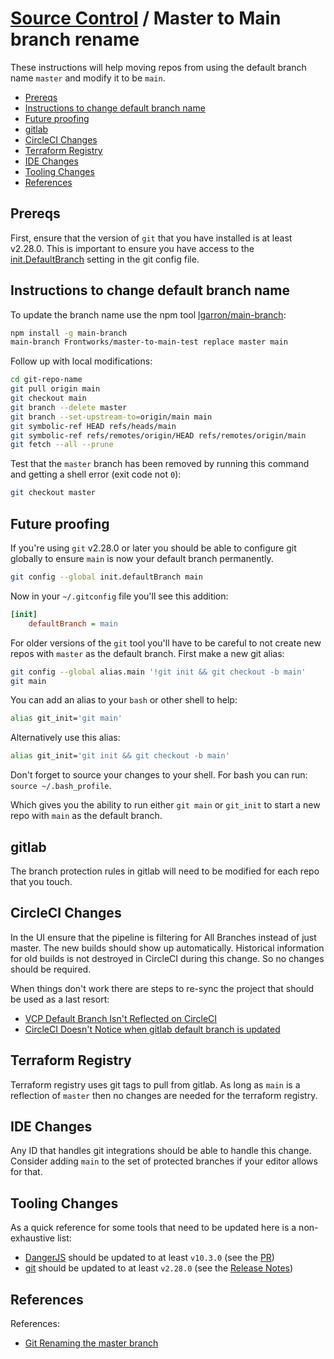 # [Source Control](./README.md) / Master to Main branch rename

These instructions will help moving repos from using the default branch name `master` and modify it to be
`main`.

<!-- toc -->

* [Prereqs](#prereqs)
* [Instructions to change default branch name](#instructions-to-change-default-branch-name)
* [Future proofing](#future-proofing)
* [gitlab](#gitlab)
* [CircleCI Changes](#circleci-changes)
* [Terraform Registry](#terraform-registry)
* [IDE Changes](#ide-changes)
* [Tooling Changes](#tooling-changes)
* [References](#references)

<!-- Regenerate with "pre-commit run -a markdown-toc" -->

<!-- tocstop -->

## Prereqs

First, ensure that the version of `git` that you have installed is at least v2.28.0. This is important to ensure
you have access to the [init.DefaultBranch](https://gitlab.blog/2020-07-27-highlights-from-git-2-28/#introducing-init-defaultbranch)
setting in the git config file.

## Instructions to change default branch name

To update the branch name use the npm tool [lgarron/main-branch](https://gitlab.com/lgarron/main-branch):

```sh
npm install -g main-branch
main-branch Frontworks/master-to-main-test replace master main
```

Follow up with local modifications:

```sh
cd git-repo-name
git pull origin main
git checkout main
git branch --delete master
git branch --set-upstream-to=origin/main main
git symbolic-ref HEAD refs/heads/main
git symbolic-ref refs/remotes/origin/HEAD refs/remotes/origin/main
git fetch --all --prune
```

Test that the `master` branch has been removed by running this command and getting a shell error (exit code not `0`):

```sh
git checkout master
```

## Future proofing

If you're using `git` v2.28.0 or later you should be able to configure git globally to ensure `main` is now
your default branch permanently.

```sh
git config --global init.defaultBranch main
```

Now in your `~/.gitconfig` file you'll see this addition:

```ini
[init]
    defaultBranch = main
```

For older versions of the `git` tool you'll have to be careful to not create new repos with `master` as the default
branch. First make a new git alias:

```sh
git config --global alias.main '!git init && git checkout -b main'
git main
```

You can add an alias to your `bash` or other shell to help:

```sh
alias git_init='git main'
```

Alternatively use this alias:

```sh
alias git_init='git init && git checkout -b main'
```

Don't forget to source your changes to your shell. For bash you can run: `source ~/.bash_profile`.

Which gives you the ability to run either `git main` or `git_init` to start a new repo with `main` as the default
branch.

## gitlab

The branch protection rules in gitlab will need to be modified for each repo that you touch.

## CircleCI Changes

In the UI ensure that the pipeline is filtering for All Branches instead of just master. The new builds should show up
automatically. Historical information for old builds is not destroyed in CircleCI during this change. So no changes
should be required.

When things don't work there are steps to re-sync the project that should be used as a last resort:

* [VCP Default Branch Isn't Reflected on CircleCI](https://support.circleci.com/hc/en-me/articles/360040969693-VCS-Default-Branch-Isn-t-Reflected-on-CircleCI)
* [CircleCI Doesn't Notice when gitlab default branch is updated](https://discuss.circleci.com/t/circleci-doesnt-notice-when-gitlab-default-branch-is-updated/10469/6)

## Terraform Registry

Terraform registry uses git tags to pull from gitlab. As long as `main` is a reflection of `master` then no
changes are needed for the terraform registry.

## IDE Changes

Any ID that handles git integrations should be able to handle this change. Consider adding `main` to the set of protected
branches if your editor allows for that.

## Tooling Changes

As a quick reference for some tools that need to be updated here is a non-exhaustive list:

* [DangerJS](https://danger.systems/js/) should be updated to at least `v10.3.0` (see the [PR](https://gitlab.com/danger/danger-js/issues/1057))
* [git](https://git-scm.com/) should be updated to at least `v2.28.0` (see the [Release Notes](https://gitlab.blog/2020-07-27-highlights-from-git-2-28/#introducing-init-defaultbranch))

## References

References:

* [Git Renaming the master branch](https://dev.to/rhymu8354/git-renaming-the-master-branch-137b)
